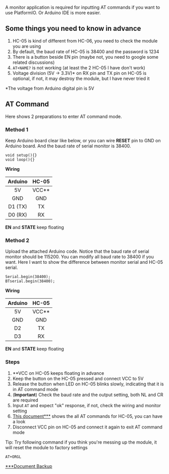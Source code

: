 A monitor application is required for inputting AT commands if you want to use PlatformIO. Or Arduino IDE is more easier.

## Some things you need to know in advance

1. HC-05 is kind of different from HC-06, you need to check the module you are using
2. By default, the baud rate of HC-05 is 38400 and the password is 1234
3. There is a button beside EN pin (maybe not, you need to google some related discussions)
4. `AT+NAME?` is not working (at least the 2 HC-05 I have don't work)
5. Voltage division (5V -> 3.3V)* on RX pin and TX pin on HC-05 is optional, if not, it may destroy the module, but I have never tried it

*The voltage from Arduino digital pin is 5V

## AT Command

Here shows 2 preparations to enter AT command mode.

### Method 1

Keep Arduino board clear like below, or you can wire **RESET** pin to GND on Arduino board. And the baud rate of serial monitor is 38400.

```
void setup(){}
void loop(){}
```

**Wiring**

|Arduino|HC-05|
|:----:|:----:|
|5V|VCC**|
|GND|GND|
|D1 (TX)|TX|
|D0 (RX)|RX|

**EN** and **STATE** keep floating

### Method 2

Upload the attached Arduino code. Notice that the baud rate of serial monitor should be 115200. You can modify all baud rate to 38400 if you want. Here I want to show the difference between monitor serial and HC-05 serial.

```
Serial.begin(38400);
BTserial.begin(38400);
```

**Wiring**

|Arduino|HC-05|
|:----:|:----:|
|5V|VCC**|
|GND|GND|
|D2|TX|
|D3|RX|

**EN** and **STATE** keep floating

### Steps

1. **VCC on HC-05 keeps floating in advance
2. Keep the button on the HC-05 pressed and connect VCC to 5V
3. Release the button when LED on HC-05 blinks slowly, indicating that it is in AT command mode
4. (**Important**) Check the baud rate and the output setting, both NL and CR are required
5. Input `AT` and expect "ok" response, if not, check the wiring and monitor setting
6. [This document***](https://s3-sa-east-1.amazonaws.com/robocore-lojavirtual/709/HC-05_ATCommandSet.pdf) shows the all AT commands for HC-05, you can have a look
7. Disconnect VCC pin on HC-05 and connect it again to exit AT command mode

Tip: Try following command if you think you're messing up the module, it will reset the module to factory settings

```
AT+ORGL
```

[***Document Backup](./HC-05_ATCommandSet.pdf)